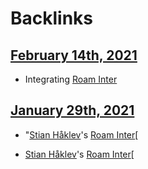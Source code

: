 
# Backlinks
## [February 14th, 2021](<February 14th, 2021.md>)
- Integrating [Roam Inter](<Roam Inter.md>)

## [January 29th, 2021](<January 29th, 2021.md>)
- "[Stian Håklev](<Stian Håklev.md>)'s [Roam Inter](<Roam Inter.md>)[

- [Stian Håklev](<Stian Håklev.md>)'s [Roam Inter](<Roam Inter.md>)[

